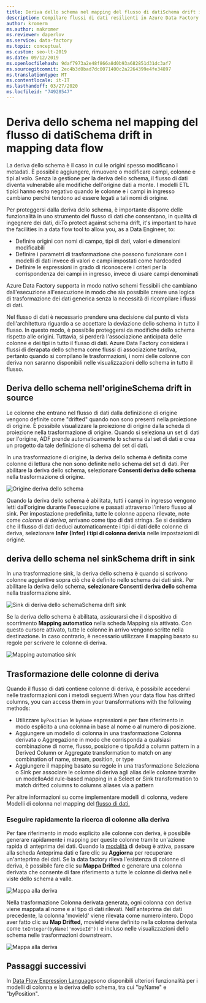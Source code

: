 ```yaml
---
title: Deriva dello schema nel mapping del flusso di datiSchema drift in mapping data flow
description: Compilare flussi di dati resilienti in Azure Data Factory con la deviazione dello schema
author: kromerm
ms.author: makromer
ms.reviewer: daperlov
ms.service: data-factory
ms.topic: conceptual
ms.custom: seo-lt-2019
ms.date: 09/12/2019
ms.openlocfilehash: 9daf7973a2e48f866a8d0b93a682851d31dc3af7
ms.sourcegitcommit: 2ec4b3d0bad7dc0071400c2a2264399e4fe34897
ms.translationtype: MT
ms.contentlocale: it-IT
ms.lasthandoff: 03/27/2020
ms.locfileid: "74928547"
---
```

# <a name="schema-drift-in-mapping-data-flow"></a>Deriva dello schema nel mapping del flusso di datiSchema drift in mapping data flow

La deriva dello schema è il caso in cui le origini spesso modificano i metadati. È possibile aggiungere, rimuovere o modificare campi, colonne e tipi al volo. Senza la gestione per la deriva dello schema, il flusso di dati diventa vulnerabile alle modifiche dell'origine dati a monte. I modelli ETL tipici hanno esito negativo quando le colonne e i campi in ingresso cambiano perché tendono ad essere legati a tali nomi di origine.

Per proteggersi dalla deriva dello schema, è importante disporre delle funzionalità in uno strumento del flusso di dati che consentano, in qualità di ingegnere dei dati, di:To protect against schema drift, it's important to have the facilities in a data flow tool to allow you, as a Data Engineer, to:

* Definire origini con nomi di campo, tipi di dati, valori e dimensioni modificabili
* Definire i parametri di trasformazione che possono funzionare con i modelli di dati invece di valori e campi impostati come hardcoded
* Definire le espressioni in grado di riconoscere i criteri per la corrispondenza dei campi in ingresso, invece di usare campi denominati

Azure Data Factory supporta in modo nativo schemi flessibili che cambiano dall'esecuzione all'esecuzione in modo che sia possibile creare una logica di trasformazione dei dati generica senza la necessità di ricompilare i flussi di dati.

Nel flusso di dati è necessario prendere una decisione dal punto di vista dell'architettura riguardo a se accettare la deviazione dello schema in tutto il flusso. In questo modo, è possibile proteggersi da modifiche dello schema rispetto alle origini. Tuttavia, si perderà l'associazione anticipata delle colonne e dei tipi in tutto il flusso di dati. Azure Data Factory considera i flussi di derapata dello schema come flussi di associazione tardiva, pertanto quando si compilano le trasformazioni, i nomi delle colonne con deriva non saranno disponibili nelle visualizzazioni dello schema in tutto il flusso.

## <a name="schema-drift-in-source"></a>Deriva dello schema nell'origineSchema drift in source

Le colonne che entrano nel flusso di dati dalla definizione di origine vengono definite come "drifted" quando non sono presenti nella proiezione di origine. È possibile visualizzare la proiezione di origine dalla scheda di proiezione nella trasformazione di origine. Quando si seleziona un set di dati per l'origine, ADF prende automaticamente lo schema dal set di dati e crea un progetto da tale definizione di schema del set di dati.

In una trasformazione di origine, la deriva dello schema è definita come colonne di lettura che non sono definite nello schema del set di dati. Per abilitare la deriva dello schema, selezionare **Consenti deriva dello schema** nella trasformazione di origine.

![Origine deriva dello schema](media/data-flow/schemadrift001.png "Origine deriva dello schema")

Quando la deriva dello schema è abilitata, tutti i campi in ingresso vengono letti dall'origine durante l'esecuzione e passati attraverso l'intero flusso al sink. Per impostazione predefinita, tutte le colonne appena rilevate, note come *colonne di deriva*, arrivano come tipo di dati stringa. Se si desidera che il flusso di dati deduci automaticamente i tipi di dati delle colonne di deriva, selezionare **Infer (Infer) i tipi di colonna derivia** nelle impostazioni di origine.

## <a name="schema-drift-in-sink"></a>deriva dello schema nel sinkSchema drift in sink

In una trasformazione sink, la deriva dello schema è quando si scrivono colonne aggiuntive sopra ciò che è definito nello schema dei dati sink. Per abilitare la deriva dello schema, **selezionare Consenti deriva dello schema** nella trasformazione sink.

![Sink di deriva dello schemaSchema drift sink](media/data-flow/schemadrift002.png "Sink di deriva dello schemaSchema drift sink")

Se la deriva dello schema è abilitata, assicurarsi che il dispositivo di scorrimento **Mapping automatico** nella scheda Mapping sia attivato. Con questo cursore attivato, tutte le colonne in arrivo vengono scritte nella destinazione. In caso contrario, è necessario utilizzare il mapping basato su regole per scrivere le colonne di deriva.

![Mapping automatico sink](media/data-flow/automap.png "Mapping automatico sink")

## <a name="transforming-drifted-columns"></a>Trasformazione delle colonne di deriva

Quando il flusso di dati contiene colonne di deriva, è possibile accedervi nelle trasformazioni con i metodi seguenti:When your data flow has drifted columns, you can access them in your transformations with the following methods:

* Utilizzare `byPosition` le `byName` espressioni e per fare riferimento in modo esplicito a una colonna in base al nome o al numero di posizione.
* Aggiungere un modello di colonna in una trasformazione Colonna derivata o Aggregazione in modo che corrisponda a qualsiasi combinazione di nome, flusso, posizione o tipoAdd a column pattern in a Derived Column or Aggregate transformation to match on any combination of name, stream, position, or type
* Aggiungere il mapping basato su regole in una trasformazione Seleziona o Sink per associare le colonne di deriva agli alias delle colonne tramite un modelloAdd rule-based mapping in a Select or Sink transformation to match drifted columns to columns aliases via a pattern

Per altre informazioni su come implementare modelli di colonna, vedere Modelli di colonna nel mapping del [flusso di dati.](concepts-data-flow-column-pattern.md)

### <a name="map-drifted-columns-quick-action"></a>Eseguire rapidamente la ricerca di colonne alla deriva

Per fare riferimento in modo esplicito alle colonne con deriva, è possibile generare rapidamente i mapping per queste colonne tramite un'azione rapida di anteprima dei dati. Quando la [modalità](concepts-data-flow-debug-mode.md) di debug è attiva, passare alla scheda Anteprima dati e fare clic su **Aggiorna** per recuperare un'anteprima dei dati. Se la data factory rileva l'esistenza di colonne di deriva, è possibile fare clic su **Mappa Drifted** e generare una colonna derivata che consente di fare riferimento a tutte le colonne di deriva nelle viste dello schema a valle.

![Mappa alla deriva](media/data-flow/mapdrifted1.png "Mappa alla deriva")

Nella trasformazione Colonna derivata generata, ogni colonna con deriva viene mappata al nome e al tipo di dati rilevati. Nell'anteprima dei dati precedente, la colonna 'movieId' viene rilevata come numero intero. Dopo aver fatto clic su **Map Drifted,** movieId viene definito nella colonna derivata come `toInteger(byName('movieId'))` e incluso nelle visualizzazioni dello schema nelle trasformazioni downstream.

![Mappa alla deriva](media/data-flow/mapdrifted2.png "Mappa alla deriva")

## <a name="next-steps"></a>Passaggi successivi
In [Data Flow Expression Language](data-flow-expression-functions.md)sono disponibili ulteriori funzionalità per i modelli di colonna e la deriva dello schema, tra cui "byName" e "byPosition".
